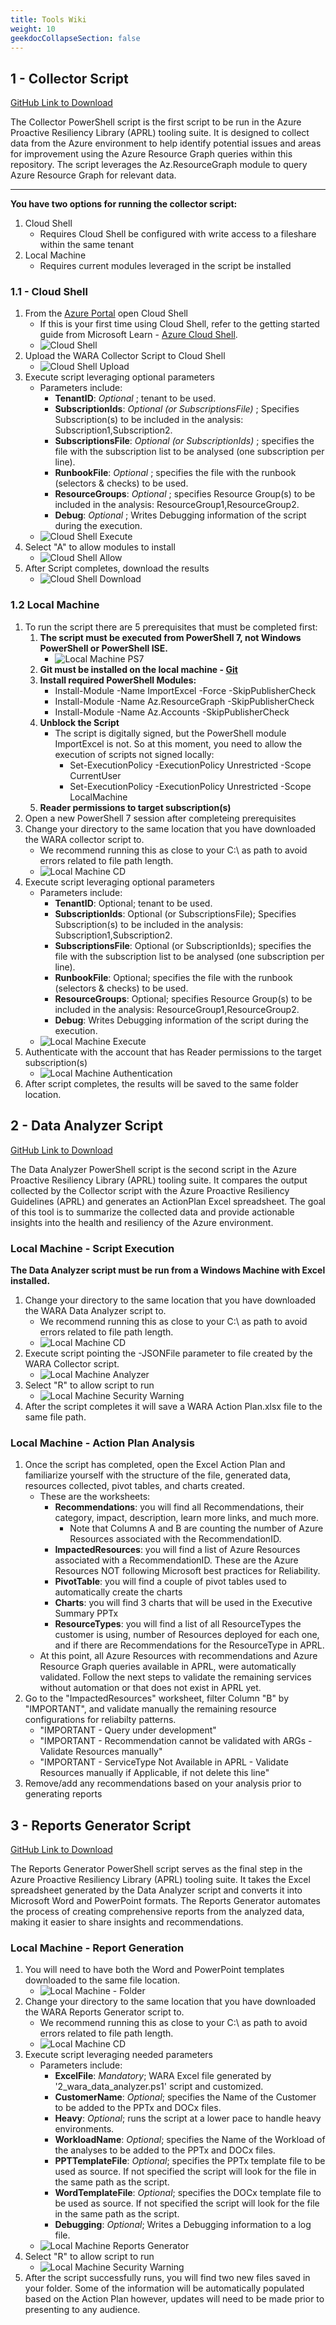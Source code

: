 ```yaml
---
title: Tools Wiki
weight: 10
geekdocCollapseSection: false
---
```


## 1 - Collector Script

[GitHub Link to Download](https://github.com/Azure/Azure-Proactive-Resiliency-Library-v2/blob/main/tools/1_wara_collector.ps1)

The Collector PowerShell script is the first script to be run in the Azure Proactive Resiliency Library (APRL) tooling suite. It is designed to collect data from the Azure environment to help identify potential issues and areas for improvement using the Azure Resource Graph queries within this repository. The script leverages the Az.ResourceGraph module to query Azure Resource Graph for relevant data.

---

**You have two options for running the collector script:**

1. Cloud Shell
   - Requires Cloud Shell be configured with write access to a fileshare within the same tenant
2. Local Machine
   - Requires current modules leveraged in the script be installed

### 1.1 - Cloud Shell

1. From the [Azure Portal](https://portal.azure.com/) open Cloud Shell
   - If this is your first time using Cloud Shell, refer to the getting started guide from Microsoft Learn - [Azure Cloud Shell](https://learn.microsoft.com/en-us/azure/cloud-shell/get-started/classic?tabs=azurecli#start-cloud-shell).
   - ![Cloud Shell](/docs/static/img/tools/collector-1.png)
2. Upload the WARA Collector Script to Cloud Shell
   - ![Cloud Shell Upload](/docs/static/img/tools/collector-2.png)
3. Execute script leveraging optional parameters
   - Parameters include:
      - **TenantID**:  *Optional* ; tenant to be used.
      - **SubscriptionIds**:  *Optional (or SubscriptionsFile)* ; Specifies Subscription(s) to be included in the analysis: Subscription1,Subscription2.
      - **SubscriptionsFile**:  *Optional (or SubscriptionIds)* ; specifies the file with the subscription list to be analysed (one subscription per line).
      - **RunbookFile**:  *Optional* ; specifies the file with the runbook (selectors & checks) to be used.
      - **ResourceGroups**:  *Optional* ; specifies Resource Group(s) to be included in the analysis: ResourceGroup1,ResourceGroup2.
      - **Debug**: *Optional* ; Writes Debugging information of the script during the execution.
   - ![Cloud Shell Execute](/docs/static/img/tools/collector-3.png)
4. Select "A" to allow modules to install
   - ![Cloud Shell Allow](/docs/static/img/tools/collector-4.png)
5. After Script completes, download the results
   - ![Cloud Shell Download](/docs/static/img/tools/collector-5.png)

### 1.2 Local Machine

1. To run the script there are 5 prerequisites that must be completed first:
   1. **The script must be executed from PowerShell 7, not Windows PowerShell or PowerShell ISE.**
      - ![Local Machine PS7](/docs/static/img/tools/collector-6.png)
   2. **Git must be installed on the local machine - [Git](https://git-scm.com/download/win)**
   3. **Install required PowerShell Modules:**
      - Install-Module -Name ImportExcel -Force -SkipPublisherCheck
      - Install-Module -Name Az.ResourceGraph -SkipPublisherCheck
      - Install-Module -Name Az.Accounts -SkipPublisherCheck
   4. **Unblock the Script**
      - The script is digitally signed, but the PowerShell module ImportExcel is not. So at this moment, you need to allow the execution of scripts not signed locally:
         - Set-ExecutionPolicy -ExecutionPolicy Unrestricted -Scope CurrentUser
         - Set-ExecutionPolicy -ExecutionPolicy Unrestricted -Scope LocalMachine
   5. **Reader permissions to target subscription(s)**
2. Open a new PowerShell 7 session after completeing prerequisites
3. Change your directory to the same location that you have downloaded the WARA collector script to.
   - We recommend running this as close to your C:\ as path to avoid errors related to file path length.
   - ![Local Machine CD](/docs/static/img/tools/collector-7.png)
4.  Execute script leveraging optional parameters
      - Parameters include:
         - **TenantID**:  Optional; tenant to be used.
         - **SubscriptionIds**:  Optional (or SubscriptionsFile); Specifies Subscription(s) to be included in the analysis: Subscription1,Subscription2.
         - **SubscriptionsFile**:  Optional (or SubscriptionIds); specifies the file with the subscription list to be analysed (one subscription per line).
         - **RunbookFile**:  Optional; specifies the file with the runbook (selectors & checks) to be used.
         - **ResourceGroups**:  Optional; specifies Resource Group(s) to be included in the analysis: ResourceGroup1,ResourceGroup2.
         - **Debug**:  Writes Debugging information of the script during the execution.
      - ![Local Machine Execute](/docs/static/img/tools/collector-8.png)
5. Authenticate with the account that has Reader permissions to the target subscription(s)
   - ![Local Machine Authentication](/docs/static/img/tools/collector-9.png)
6. After script completes, the results will be saved to the same folder location.
## 2 - Data Analyzer Script

[GitHub Link to Download](https://github.com/Azure/Azure-Proactive-Resiliency-Library-v2/blob/main/tools/2_wara_data_analyzer.ps1)

The Data Analyzer PowerShell script is the second script in the Azure Proactive Resiliency Library (APRL) tooling suite. It compares the output collected by the Collector script with the Azure Proactive Resiliency Guidelines (APRL) and generates an ActionPlan Excel spreadsheet. The goal of this tool is to summarize the collected data and provide actionable insights into the health and resiliency of the Azure environment.

### Local Machine - Script Execution

**The Data Analyzer script must be run from a Windows Machine with Excel installed.**

1. Change your directory to the same location that you have downloaded the WARA Data Analyzer script to.
   - We recommend running this as close to your C:\ as path to avoid errors related to file path length.
   - ![Local Machine CD](/docs/static/img/tools/collector-7.png)
2. Execute script pointing the -JSONFile parameter to file created by the WARA Collector script.
   - ![Local Machine Analyzer](/docs/static/img/tools/analyzer-1.png)
3. Select "R" to allow script to run
   - ![Local Machine Security Warning](/docs/static/img/tools/analyzer-2.png)
4. After the script completes it will save a WARA Action Plan.xlsx file to the same file path.

### Local Machine - Action Plan Analysis

1. Once the script has completed, open the Excel Action Plan and familiarize yourself with the structure of the file, generated data, resources collected, pivot tables, and charts created.
   -  These are the worksheets:
      - **Recommendations**: you will find all Recommendations, their category, impact, description, learn more links, and much more.
         - Note that Columns A and B are counting the number of Azure Resources associated with the RecommendationID.
      - **ImpactedResources**: you will find a list of Azure Resources associated with a RecommendationID. These are the Azure Resources NOT following Microsoft best practices for Reliability.
      - **PivotTable**: you will find a couple of pivot tables used to automatically create the charts
      - **Charts**: you will find 3 charts that will be used in the Executive Summary PPTx
      - **ResourceTypes**: you will find a list of all ResourceTypes the customer is using, number of Resources deployed for each one, and if there are Recommendations for the ResourceType in APRL.
   - At this point, all Azure Resources with recommendations and Azure Resource Graph queries available in APRL, were automatically validated. Follow the next steps to validate the remaining services without automation or that does not exist in APRL yet.
2. Go to the "ImpactedResources" worksheet, filter Column "B" by "IMPORTANT", and validate manually the remaining resource configurations for reliabilty patterns.
   - "IMPORTANT - Query under development"
   - "IMPORTANT - Recommendation cannot be validated with ARGs - Validate Resources manually"
   - "IMPORTANT - ServiceType Not Available in APRL - Validate Resources manually if Applicable, if not delete this line"
3. Remove/add any recommendations based on your analysis prior to generating reports

## 3 - Reports Generator Script

[GitHub Link to Download](https://github.com/Azure/Azure-Proactive-Resiliency-Library-v2/blob/main/tools/3_wara_reports_generator.ps1)

The Reports Generator PowerShell script serves as the final step in the Azure Proactive Resiliency Library (APRL) tooling suite. It takes the Excel spreadsheet generated by the Data Analyzer script and converts it into Microsoft Word and PowerPoint formats. The Reports Generator automates the process of creating comprehensive reports from the analyzed data, making it easier to share insights and recommendations.

### Local Machine - Report Generation

1. You will need to have both the Word and PowerPoint templates downloaded to the same file location.
   - ![Local Machine - Folder](/docs/static/img/tools/generator-1.png)
2. Change your directory to the same location that you have downloaded the WARA Reports Generator script to.
   - We recommend running this as close to your C:\ as path to avoid errors related to file path length.
   - ![Local Machine CD](/docs/static/img/tools/collector-7.png)
3.  Execute script leveraging needed parameters
      - Parameters include:
         - **ExcelFile**:  *Mandatory*; WARA Excel file generated by '2_wara_data_analyzer.ps1' script and customized.
         - **CustomerName**:  *Optional*; specifies the Name of the Customer to be added to the PPTx and DOCx files.
         - **Heavy**:  *Optional*; runs the script at a lower pace to handle heavy environments.
         - **WorkloadName**:  *Optional*; specifies the Name of the Workload of the analyses to be added to the PPTx and DOCx files.
         - **PPTTemplateFile**:  *Optional*; specifies the PPTx template file to be used as source. If not specified the script will look for the file in the same path as the script.
         - **WordTemplateFile**:  *Optional*; specifies the DOCx template file to be used as source. If not specified the script will look for the file in the same path as the script.
         - **Debugging**: *Optional*; Writes a Debugging information to a log file.
      - ![Local Machine Reports Generator](/docs/static/img/tools/generator-2.png)
4. Select "R" to allow script to run
   - ![Local Machine Security Warning](/docs/static/img/tools/generator-3.png)
5. After the script successfully runs, you will find two new files saved in your folder. Some of the information will be automatically populated based on the Action Plan however, updates will need to be made prior to presenting to any audience.
